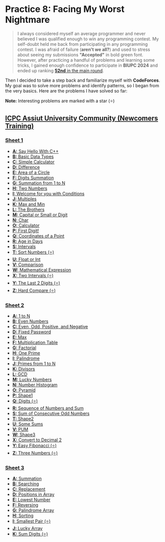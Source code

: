 # Practice 8: Facing My Worst Nightmare

> I always considered myself an average programmer and never believed I was qualified enough to win any programming contest. My self-doubt held me back from participating in any programming contest. I was afraid of failure (**aren't we all?**) and used to stress about seeing my submissions **"Accepted"** in bold green font. However, after practicing a handful of problems and learning some tricks, I gained enough confidence to participate in **BIUPC 2024** and ended up ranking [**52nd** in the main round][0].

Then I decided to take a step back and familiarize myself with **CodeForces**. My goal was to solve more problems and identify patterns, so I began from the very basics. Here are the problems I have solved so far:

**Note:** Interesting problems are marked with a star (⭐)

## [ICPC Assiut University Community (Newcomers Training)][2]

### [Sheet 1][3]

-   [**A:** Say Hello With C++][3A]
-   [**B:** Basic Data Types][3B]
-   [**C:** Simple Calculator][3C]
-   [**D:** Difference][3D]
-   [**E:** Area of a Circle][3E]
-   [**F:** Digits Summation][3F]
-   [**G:** Summation from 1 to N][3G]
-   [**H:** Two Numbers][3H]
-   [**I:** Welcome for you with Conditions][3I]
-   [**J:** Multiples][3J]
-   [**K:** Max and Min][3K]
-   [**L:** The Brothers][3L]
-   [**M:** Capital or Small or Digit][3M]
-   [**N:** Char][3N]
-   [**O:** Calculator][3O]
-   [**P:** First Digit!][3P]
-   [**Q:** Coordinates of a Point][3Q]
-   [**R:** Age in Days][3R]
-   [**S:** Intervals][3S]
-   [**T:** Sort Numbers (⭐)][3T]
-   [**U:** Float or Int][3U]
-   [**V:** Comparison][3V]
-   [**W:** Mathematical Expression][3W]
-   [**X:** Two Intervals (⭐)][3X]
-   [**Y:** The Last 2 Digits (⭐)][3Y]
-   [**Z:** Hard Compare (⭐)][3Z]

### [Sheet 2][4]

-   [**A:** 1 to N][4A]
-   [**B:** Even Numbers][4B]
-   [**C:** Even, Odd, Positive, and Negative][4C]
-   [**D:** Fixed Password][4D]
-   [**E:** Max][4E]
-   [**F:** Multiplication Table][4F]
-   [**G:** Factorial][4G]
-   [**H:** One Prime][4H]
-   [**I:** Palindrome][4I]
-   [**J:** Primes from 1 to N][4J]
-   [**K:** Divisors][4K]
-   [**L:** GCD][4L]
-   [**M:** Lucky Numbers][4M]
-   [**N:** Number Histogram][4N]
-   [**O:** Pyramid][4O]
-   [**P:** Shape1][4P]
-   [**Q:** Digits (⭐)][4Q]
-   [**R:** Sequence of Numbers and Sum][4R]
-   [**S:** Sum of Consecutive Odd Numbers][4S]
-   [**T:** Shape2][4T]
-   [**U:** Some Sums][4U]
-   [**V:** PUM][4V]
-   [**W:** Shape3][4W]
-   [**X:** Convert to Decimal 2][4X]
-   [**Y:** Easy Fibonacci (⭐)][4Y]
-   [**Z:** Three Numbers (⭐)][4Z]

### [Sheet 3][5]

-   [**A:** Summation][5A]
-   [**B:** Searching][5B]
-   [**C:** Replacement][5C]
-   [**D:** Positions in Array][5D]
-   [**E:** Lowest Number][5E]
-   [**F:** Reversing][5F]
-   [**G:** Palindrome Array][5G]
-   [**H:** Sorting][5H]
-   [**I:** Smallest Pair (⭐)][5I]
-   [**J:** Lucky Array][5J]
-   [**K:** Sum Digits (⭐)][5K]

<!-- === links === -->

[0]: https://www.facebook.com/share/p/SJoxJEWZruUWbuQy/
[1]: https://codeforces.com/problemset?order=BY_SOLVED_DESC
[2]: https://codeforces.com/group/MWSDmqGsZm/contests
[3]: https://codeforces.com/group/MWSDmqGsZm/contest/219158
[3A]: https://codeforces.com/group/MWSDmqGsZm/contest/219158/problem/A
[3B]: https://codeforces.com/group/MWSDmqGsZm/contest/219158/problem/B
[3C]: https://codeforces.com/group/MWSDmqGsZm/contest/219158/problem/C
[3D]: https://codeforces.com/group/MWSDmqGsZm/contest/219158/problem/D
[3E]: https://codeforces.com/group/MWSDmqGsZm/contest/219158/problem/E
[3F]: https://codeforces.com/group/MWSDmqGsZm/contest/219158/problem/F
[3G]: https://codeforces.com/group/MWSDmqGsZm/contest/219158/problem/G
[3H]: https://codeforces.com/group/MWSDmqGsZm/contest/219158/problem/H
[3I]: https://codeforces.com/group/MWSDmqGsZm/contest/219158/problem/I
[3J]: https://codeforces.com/group/MWSDmqGsZm/contest/219158/problem/J
[3K]: https://codeforces.com/group/MWSDmqGsZm/contest/219158/problem/K
[3L]: https://codeforces.com/group/MWSDmqGsZm/contest/219158/problem/L
[3M]: https://codeforces.com/group/MWSDmqGsZm/contest/219158/problem/M
[3N]: https://codeforces.com/group/MWSDmqGsZm/contest/219158/problem/N
[3O]: https://codeforces.com/group/MWSDmqGsZm/contest/219158/problem/O
[3P]: https://codeforces.com/group/MWSDmqGsZm/contest/219158/problem/P
[3Q]: https://codeforces.com/group/MWSDmqGsZm/contest/219158/problem/Q
[3R]: https://codeforces.com/group/MWSDmqGsZm/contest/219158/problem/R
[3S]: https://codeforces.com/group/MWSDmqGsZm/contest/219158/problem/S
[3T]: https://codeforces.com/group/MWSDmqGsZm/contest/219158/problem/T
[3U]: https://codeforces.com/group/MWSDmqGsZm/contest/219158/problem/U
[3V]: https://codeforces.com/group/MWSDmqGsZm/contest/219158/problem/V
[3W]: https://codeforces.com/group/MWSDmqGsZm/contest/219158/problem/W
[3X]: https://codeforces.com/group/MWSDmqGsZm/contest/219158/problem/X
[3Y]: https://codeforces.com/group/MWSDmqGsZm/contest/219158/problem/Y
[3Z]: https://codeforces.com/group/MWSDmqGsZm/contest/219158/problem/Z
[4]: https://codeforces.com/group/MWSDmqGsZm/contest/219432
[4A]: https://codeforces.com/group/MWSDmqGsZm/contest/219432/problem/A
[4B]: https://codeforces.com/group/MWSDmqGsZm/contest/219432/problem/B
[4C]: https://codeforces.com/group/MWSDmqGsZm/contest/219432/problem/C
[4D]: https://codeforces.com/group/MWSDmqGsZm/contest/219432/problem/D
[4E]: https://codeforces.com/group/MWSDmqGsZm/contest/219432/problem/E
[4F]: https://codeforces.com/group/MWSDmqGsZm/contest/219432/problem/F
[4G]: https://codeforces.com/group/MWSDmqGsZm/contest/219432/problem/G
[4H]: https://codeforces.com/group/MWSDmqGsZm/contest/219432/problem/H
[4I]: https://codeforces.com/group/MWSDmqGsZm/contest/219432/problem/I
[4J]: https://codeforces.com/group/MWSDmqGsZm/contest/219432/problem/J
[4K]: https://codeforces.com/group/MWSDmqGsZm/contest/219432/problem/K
[4L]: https://codeforces.com/group/MWSDmqGsZm/contest/219432/problem/L
[4M]: https://codeforces.com/group/MWSDmqGsZm/contest/219432/problem/M
[4N]: https://codeforces.com/group/MWSDmqGsZm/contest/219432/problem/N
[4O]: https://codeforces.com/group/MWSDmqGsZm/contest/219432/problem/O
[4P]: https://codeforces.com/group/MWSDmqGsZm/contest/219432/problem/P
[4Q]: https://codeforces.com/group/MWSDmqGsZm/contest/219432/problem/Q
[4R]: https://codeforces.com/group/MWSDmqGsZm/contest/219432/problem/R
[4S]: https://codeforces.com/group/MWSDmqGsZm/contest/219432/problem/S
[4T]: https://codeforces.com/group/MWSDmqGsZm/contest/219432/problem/T
[4U]: https://codeforces.com/group/MWSDmqGsZm/contest/219432/problem/U
[4V]: https://codeforces.com/group/MWSDmqGsZm/contest/219432/problem/V
[4W]: https://codeforces.com/group/MWSDmqGsZm/contest/219432/problem/W
[4X]: https://codeforces.com/group/MWSDmqGsZm/contest/219432/problem/X
[4Y]: https://codeforces.com/group/MWSDmqGsZm/contest/219432/problem/Y
[4Z]: https://codeforces.com/group/MWSDmqGsZm/contest/219432/problem/Z
[5]: https://codeforces.com/group/MWSDmqGsZm/contest/219774
[5A]: https://codeforces.com/group/MWSDmqGsZm/contest/219774/problem/A
[5B]: https://codeforces.com/group/MWSDmqGsZm/contest/219774/problem/B
[5C]: https://codeforces.com/group/MWSDmqGsZm/contest/219774/problem/C
[5D]: https://codeforces.com/group/MWSDmqGsZm/contest/219774/problem/D
[5E]: https://codeforces.com/group/MWSDmqGsZm/contest/219774/problem/E
[5F]: https://codeforces.com/group/MWSDmqGsZm/contest/219774/problem/F
[5G]: https://codeforces.com/group/MWSDmqGsZm/contest/219774/problem/G
[5H]: https://codeforces.com/group/MWSDmqGsZm/contest/219774/problem/H
[5I]: https://codeforces.com/group/MWSDmqGsZm/contest/219774/problem/I
[5J]: https://codeforces.com/group/MWSDmqGsZm/contest/219774/problem/J
[5K]: https://codeforces.com/group/MWSDmqGsZm/contest/219774/problem/K
